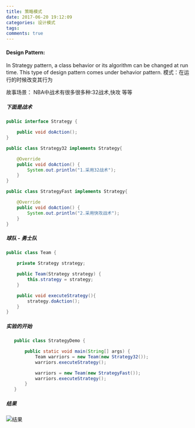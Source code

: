 ```yaml
---
title: 策略模式
date: 2017-06-20 19:12:09
categories: 设计模式
tags:
comments: true
---
```


#### Design Pattern:
In Strategy pattern, a class behavior or its algorithm can be changed at run time. This type of design pattern comes under behavior pattern.
模式：在运行的时候改变其行为

故事场景： NBA中战术有很多很多种:32战术,快攻 等等
##### 下面是战术
``` java
public interface Strategy {

    public void doAction();
}

public class Strategy32 implements Strategy{

    @Override
    public void doAction() {
        System.out.println("1.采用32战术");
    }
}

public class StrategyFast implements Strategy{

    @Override
    public void doAction() {
        System.out.println("2.采用快攻战术");
    }
}

```
##### 球队 - 勇士队
``` java
public class Team {

    private Strategy strategy;

    public Team(Strategy strategy) {
        this.strategy = strategy;
    }

    public void executeStrategy(){
        strategy.doAction();
    }
}

```
##### 实验的开始 
``` java
   public class StrategyDemo {

       public static void main(String[] args) {
           Team warriors = new Team(new Strategy32());
           warriors.executeStrategy();

           warriors = new Team(new StrategyFast());
           warriors.executeStrategy();
       }
   }


```


##### 结果
![结果](/uploads/pattern/strategy.png)


